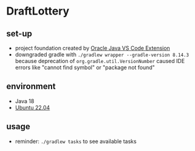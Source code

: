 # DraftLottery

## set-up
- project foundation created by [Oracle Java VS Code Extension](https://marketplace.visualstudio.com/items?itemName=Oracle.oracle-java)
- downgraded gradle with `./gradlew wrapper --gradle-version 8.14.3` because deprecation of `org.gradle.util.VersionNumber` caused IDE errors like "cannot find symbol" or "package not found"

## environment
- Java 18
- [Ubuntu 22.04](https://www.releases.ubuntu.com/22.04/)

## usage
- reminder: `./gradlew tasks` to see available tasks
